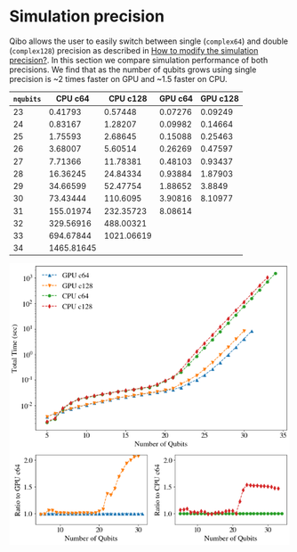 # Simulation precision

Qibo allows the user to easily switch between single (``complex64``)
and double (``complex128``) precision as described in
[How to modify the simulation precision?](https://qibo.readthedocs.io/en/stable/examples.html#how-to-modify-the-simulation-precision).
In this section we compare simulation performance of both precisions.
We find that as the number of qubits grows using single precision is ~2
times faster on GPU and ~1.5 faster on CPU.


`nqubits` | CPU c64 | CPU c128 | GPU c64 | GPU c128
-- | -- | -- | -- | --
23 | 0.41793 | 0.57448 | 0.07276 | 0.09249
24 | 0.83167 | 1.28207 | 0.09982 | 0.14664
25 | 1.75593 | 2.68645 | 0.15088 | 0.25463
26 | 3.68007 | 5.60514 | 0.26269 | 0.47597
27 | 7.71366 | 11.78381 | 0.48103 | 0.93437
28 | 16.36245 | 24.84334 | 0.93884 | 1.87903
29 | 34.66599 | 52.47754 | 1.88652 | 3.8849
30 | 73.43444 | 110.6095 | 3.90816 | 8.10977
31 | 155.01974 | 232.35723 | 8.08614 |
32 | 329.56916 | 488.00321 |         |
33 | 694.67844 | 1021.06619 |         |
34 | 1465.81645 |         |         |

![precision-benchmarks](../images/qibo_c64_vs_c128.png)
